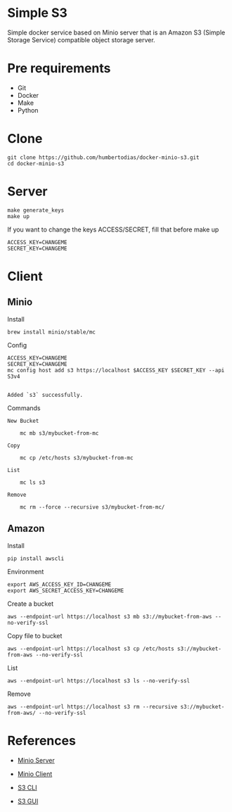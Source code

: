 # Simple S3

Simple docker service based on Minio server that is an Amazon S3 (Simple Storage Service) compatible object storage server.

# Pre requirements

* Git
* Docker
* Make
* Python

# Clone

    git clone https://github.com/humbertodias/docker-minio-s3.git
    cd docker-minio-s3

# Server

    make generate_keys
    make up

If you want to change the keys ACCESS/SECRET, fill that before make up

    ACCESS_KEY=CHANGEME
    SECRET_KEY=CHANGEME

# Client

## Minio

Install

    brew install minio/stable/mc

Config

    ACCESS_KEY=CHANGEME
    SECRET_KEY=CHANGEME
    mc config host add s3 https://localhost $ACCESS_KEY $SECRET_KEY --api S3v4


    Added `s3` successfully.

Commands

    New Bucket

        mc mb s3/mybucket-from-mc
    
    Copy

        mc cp /etc/hosts s3/mybucket-from-mc

    List

        mc ls s3

    Remove

        mc rm --force --recursive s3/mybucket-from-mc/

## Amazon

Install

    pip install awscli

Environment

    export AWS_ACCESS_KEY_ID=CHANGEME
    export AWS_SECRET_ACCESS_KEY=CHANGEME

Create a bucket
    
    aws --endpoint-url https://localhost s3 mb s3://mybucket-from-aws --no-verify-ssl

Copy file to bucket
    
    aws --endpoint-url https://localhost s3 cp /etc/hosts s3://mybucket-from-aws --no-verify-ssl

List

    aws --endpoint-url https://localhost s3 ls --no-verify-ssl

Remove

    aws --endpoint-url https://localhost s3 rm --recursive s3://mybucket-from-aws/ --no-verify-ssl


# References

* [Minio Server](https://hub.docker.com/r/minio/minio/)

* [Minio Client](https://docs.minio.io/docs/minio-client-quickstart-guide)

* [S3 CLI](https://aws.amazon.com/cli/)

* [S3 GUI](https://cyberduck.io)